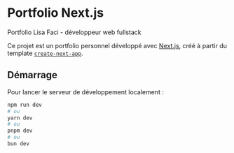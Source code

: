 # Portfolio Next.js

Portfolio Lisa Faci - développeur web fullstack

Ce projet est un portfolio personnel développé avec [Next.js](https://nextjs.org), créé à partir du template [`create-next-app`](https://nextjs.org/docs/app/api-reference/cli/create-next-app).

## Démarrage

Pour lancer le serveur de développement localement :

```bash
npm run dev
# ou
yarn dev
# ou
pnpm dev
# ou
bun dev
```
